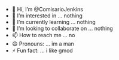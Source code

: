 - 👋 Hi, I’m @ComisarioJenkins
- 👀 I’m interested in ... nothing
- 🌱 I’m currently learning ... nothing
- 💞️ I’m looking to collaborate on ... nothing
- 📫 How to reach me ... no
- 😄 Pronouns: ... im a man
- ⚡ Fun fact: ... i like gmod
